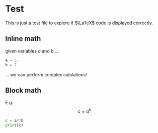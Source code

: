 
Test
====

This is just a test file to explore if $\LaTeX$ code is displayed correctly. 

Inline math
-----------

given variables $a$ and $b$ ...

~~~py
a = 5.
b = 7.
~~~

... we can perform complex calulations!

Block math
----------

E.g. $$ c = a^b $$

~~~py
c = a**b
print(c)
~~~
